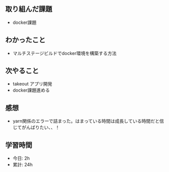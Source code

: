 ## 取り組んだ課題
- docker課題

## わかったこと
- マルチステージビルドでdocker環境を構築する方法

## 次やること
- takeout アプリ開発
- docker課題進める

## 感想
- yarn関係のエラーで詰まった。はまっている時間は成長している時間だと信じてがんばりたい、、！

## 学習時間
- 今日: 2h
- 累計: 24h
